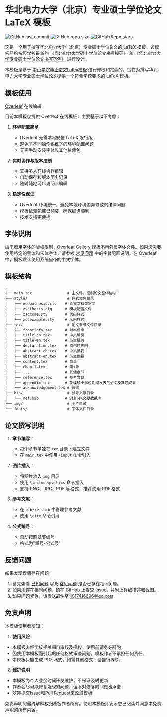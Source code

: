 # 华北电力大学（北京）专业硕士学位论文 LaTeX 模板

![GitHub last commit](https://img.shields.io/github/last-commit/1017416696/ncepu-pro-master-thesis)
![GitHub repo size](https://img.shields.io/github/repo-size/1017416696/ncepu-pro-master-thesis)
![GitHub Repo stars](https://img.shields.io/github/stars/1017416696/ncepu-pro-master-thesis)

这是一个用于撰写华北电力大学（北京）专业硕士学位论文的 LaTeX 模板。该模板严格按照学校最新的 [《华北电力大学硕士学位论文书写规范》](https://yjsy.ncepu.edu.cn/docs//2024-10/fdf479087edb4f54b9ebac87703079f6.doc) 和 [《华北电力大学专业硕士学位论文书写范例》](https://yjsy.ncepu.edu.cn/docs//2024-10/0bbce4267441432f876dce3fb45cda99.doc) 进行设计。

本模板是基于 [中山学院毕业论文Latex模板](https://gitee.com/yeyunxiaopan/zsc-cs-latex-thesis#2024-%E8%B0%83%E6%95%B4) 进行修改和完善的，旨在为撰写华北电力大学专业硕士学位论文提供一个符合学校要求的 LaTeX 模板。

## 模板使用

[Overleaf](https://www.overleaf.com/latex/templates/ncepu-pro-masters-thesis-template-unofficial-2024-hua-bei-dian-li-da-xue-zhuan-shuo-lun-wen-fei-guan-fang-mo-ban-2024/nhwbgkkzqyjg) 在线编辑

目前本模板仅提供 Overleaf 在线模板，主要基于以下考虑：

1. **环境配置简单**
   - Overleaf 无需本地安装 LaTeX 发行版
   - 避免了不同操作系统下的环境配置问题
   - 无需手动安装字体和其他依赖包

2. **实时协作与版本控制**
   - 支持多人在线协作编辑
   - 自动保存和版本历史记录
   - 随时随地可以访问和编辑

3. **稳定性保证**
   - Overleaf 环境统一，避免本地环境差异导致的编译问题
   - 模板依赖包都已预装，确保编译顺利
   - 技术支持更便捷

## 字体说明

由于商用字体的版权限制，Overleaf Gallery 模板不再包含字体文件。如果您需要使用特定的黑体和宋体字体，请参考 [常见问题](https://github.com/1017416696/ncepu-pro-master-thesis/wiki/FAQ) 中的字体配置说明。在 Overleaf 中，模板默认使用系统自带的中文字体。



## 模板结构

```
.
├── main.tex                # 主文件，控制论文整体结构
├── style/                  # 样式文件目录
│   ├── nceputhesis.cls    # 论文文档类定义
│   ├── zscthesis.cfg      # 模板配置文件
│   ├── zsccode.sty        # 代码样式
│   └── zscexample.sty     # 示例样式
├── tex/                    # 论文章节文件目录
│   ├── frontinfo.tex      # 封面信息
│   ├── title-ch.tex       # 中文扉页
│   ├── title-en.tex       # 英文扉页
│   ├── declaration.tex    # 原创性声明
│   ├── abstract-ch.tex    # 中文摘要
│   ├── abstract-en.tex    # 英文摘要
│   ├── content.tex        # 目录
│   ├── chap-1.tex         # 第1章
│   ├── ...                # 其他章节
│   ├── reference.tex      # 参考文献
│   ├── appendix.tex       # 攻读硕士学位期间发表的论文及其它成果
│   └── acknowledgement.tex # 致谢
├── bib/                    # 参考文献目录
│   └── ref.bib            # BibTeX文献数据库
├── img/                    # 图片目录
└── fonts/                  # 字体文件目录
```

## 论文撰写说明

1. **章节编写**：
   - 每个章节单独在 `tex` 目录下建立文件
   - 在 `main.tex` 中使用 `\input` 命令引入

2. **图片插入**：
   - 将图片放入 `img` 目录
   - 使用 `\includegraphics` 命令插入
   - 支持 PNG、JPG、PDF 等格式，推荐使用 PDF 格式

3. **参考文献**：
   - 在 `bib/ref.bib` 中管理参考文献
   - 使用 `\cite` 命令引用

4. **公式编号**：
   - 自动按照章节编号
   - 格式为"章号-公式号"

## 反馈问题

如果发现模版存在问题，

1. 请先查看 [已知问题](https://github.com/1017416696/ncepu-pro-master-thesis/issues) 以及 [常见问题](https://github.com/1017416696/ncepu-pro-master-thesis/wiki/FAQ) 是否已存在相同问题。
2. 如果未存在相同问题，请在 GitHub 上提交 Issue，并附上详细描述和截图。
3. 如果问题紧急，请发送邮件至 1017416696@qq.com


## 免责声明 

本模板使用者须知：

1. **使用风险**

- 本模板未经学校相关部门审核及授权，使用前请务必斟酌。
- 因使用本模板而引起的任何格式审查问题，模板作者不承担任何责任。
- 本模板只能生成 PDF 格式，如需其他格式，请自行转换。


2. **维护说明**
- 本模板为个人业余时间开发维护，不保证及时更新
- 作者会尽可能修复发现的问题，但不对修复时间做出承诺
- 欢迎提交Issue和Pull Request来改进模板

免责声明的最终解释权归模板作者所有。使用本模板即表示您已阅读并同意本免责声明的所有内容。